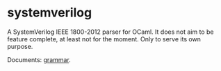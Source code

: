 # systemverilog

A SystemVerilog IEEE 1800-2012 parser for OCaml. It does not aim to be feature
complete, at least not for the moment. Only to serve its own purpose.

Documents: [grammar](http://insights.sigasi.com/tech/systemverilog.ebnf.html#).
